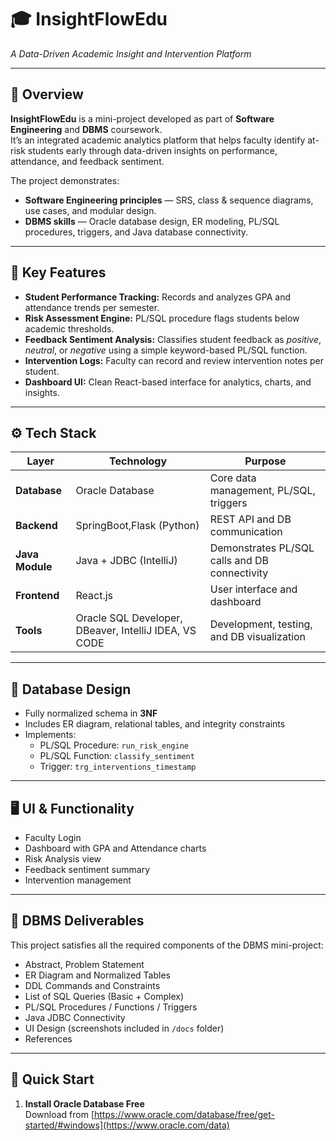 # 🎓 InsightFlowEdu  
*A Data-Driven Academic Insight and Intervention Platform*

---

## 🌟 Overview
**InsightFlowEdu** is a mini-project developed as part of **Software Engineering** and **DBMS** coursework.  
It’s an integrated academic analytics platform that helps faculty identify at-risk students early through data-driven insights on performance, attendance, and feedback sentiment.

The project demonstrates:
- **Software Engineering principles** — SRS, class & sequence diagrams, use cases, and modular design.
- **DBMS skills** — Oracle database design, ER modeling, PL/SQL procedures, triggers, and Java database connectivity.

---

## 🧩 Key Features
- **Student Performance Tracking:** Records and analyzes GPA and attendance trends per semester.
- **Risk Assessment Engine:** PL/SQL procedure flags students below academic thresholds.
- **Feedback Sentiment Analysis:** Classifies student feedback as *positive*, *neutral*, or *negative* using a simple keyword-based PL/SQL function.
- **Intervention Logs:** Faculty can record and review intervention notes per student.
- **Dashboard UI:** Clean React-based interface for analytics, charts, and insights.

---

## ⚙️ Tech Stack
| Layer | Technology | Purpose |
|-------|-------------|----------|
| **Database** | Oracle Database | Core data management, PL/SQL, triggers |
| **Backend** | SpringBoot,Flask (Python) | REST API and DB communication |
| **Java Module** | Java + JDBC (IntelliJ) | Demonstrates PL/SQL calls and DB connectivity |
| **Frontend** | React.js | User interface and dashboard |
| **Tools** | Oracle SQL Developer, DBeaver, IntelliJ IDEA, VS CODE | Development, testing, and DB visualization |

---

## 🧠 Database Design
- Fully normalized schema in **3NF**
- Includes ER diagram, relational tables, and integrity constraints
- Implements:
  - PL/SQL Procedure: `run_risk_engine`  
  - PL/SQL Function: `classify_sentiment`  
  - Trigger: `trg_interventions_timestamp`

---

## 🖥️ UI & Functionality
- Faculty Login  
- Dashboard with GPA and Attendance charts  
- Risk Analysis view  
- Feedback sentiment summary  
- Intervention management  

---

## 🧩 DBMS Deliverables
This project satisfies all the required components of the DBMS mini-project:
- Abstract, Problem Statement  
- ER Diagram and Normalized Tables  
- DDL Commands and Constraints  
- List of SQL Queries (Basic + Complex)  
- PL/SQL Procedures / Functions / Triggers  
- Java JDBC Connectivity  
- UI Design (screenshots included in `/docs` folder)  
- References  

---

## 🚀 Quick Start
1. **Install Oracle Database Free**  
   Download from [https://www.oracle.com/database/free/get-started/#windows](https://www.oracle.com/data)
